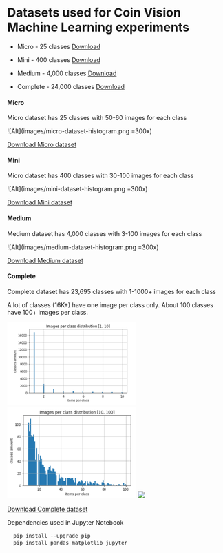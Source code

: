 # Datasets used for Coin Vision Machine Learning experiments

* Micro - 25 classes [Download](https://s3.amazonaws.com/coin-vision/micro-25-20190204.csv)

* Mini - 400 classes [Download](https://s3.amazonaws.com/coin-vision/mini-400-20190205.csv)
   
* Medium - 4,000 classes [Download](https://s3.amazonaws.com/coin-vision/medium-4000-20190205.csv)

* Complete - 24,000 classes [Download](https://s3.amazonaws.com/coin-vision/complete-24000-20190205.csv)

#### Micro

Micro dataset has 25 classes with 50-60 images for each class

![Alt](images/micro-dataset-histogram.png =300x)

[Download Micro dataset](https://s3.amazonaws.com/coin-vision/micro-25-20190204.csv)


#### Mini

Micro dataset has 400 classes with 30-100 images for each class

![Alt](images/mini-dataset-histogram.png =300x)

[Download Mini dataset](https://s3.amazonaws.com/coin-vision/mini-400-20190205.csv)


#### Medium

Medium dataset has 4,000 classes with 3-100 images for each class

![Alt](images/medium-dataset-histogram.png =300x)

[Download Medium dataset](https://s3.amazonaws.com/coin-vision/medium-4000-20190205.csv)


#### Complete

Complete dataset has 23,695 classes with 1-1000+ images for each class

A lot of classes (16K+) have one image per class only.
About 100 classes have 100+ images per class.

<img src="images/complete-dataset-histogram-1-10.png" width="300px">
<img src="images/complete-dataset-histogram-10-100.png" width="300px">
<img src="images/complete-dataset-histogram-100-amd-more.png" width="300px">

[Download Complete dataset](https://s3.amazonaws.com/coin-vision/complete-24000-20190205.csv)


Dependencies used in Jupyter Notebook
```
  pip install --upgrade pip
  pip install pandas matplotlib jupyter

```